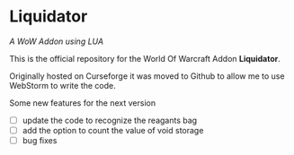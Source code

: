 # Liquidator
*A WoW Addon using LUA*

This is the official repository for the World Of Warcraft Addon **Liquidator**. 

Originally hosted on Curseforge it was moved to Github to allow me to use WebStorm to write the code.

Some new features for the next version

- [ ] update the code to recognize the reagants bag
- [ ] add the option to count the value of void storage
- [ ] bug fixes
